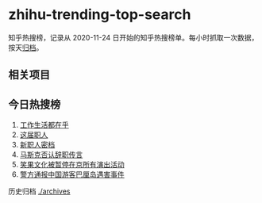 # zhihu-trending-top-search

知乎热搜榜，记录从 2020-11-24
日开始的知乎热搜榜单。每小时抓取一次数据，按天[归档](./archives)。

## 相关项目

## 今日热搜榜

<!-- BEGIN -->
<!-- 最后更新时间 Thu May 18 2023 07:10:24 GMT+0800 (China Standard Time) -->

1. [工作生活都在乎](https://www.zhihu.com/search?q=工作生活都在乎)
1. [这届职人](https://www.zhihu.com/search?q=这届职人)
1. [新职人密档](https://www.zhihu.com/search?q=新职人密档)
1. [马斯克否认辞职传言](https://www.zhihu.com/search?q=马斯克否认辞职传言)
1. [笑果文化被暂停在京所有演出活动](https://www.zhihu.com/search?q=笑果文化被暂停在京所有演出活动)
1. [警方通报中国游客巴厘岛遇害事件](https://www.zhihu.com/search?q=警方通报中国游客巴厘岛遇害事件)

<!-- END -->

历史归档 [./archives](./archives)
